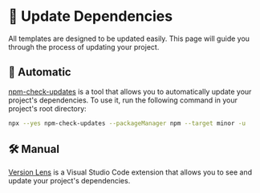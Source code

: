 # 🔄 Update Dependencies

All templates are designed to be updated easily. This page will guide you through the process of updating your project.

## 🧩 Automatic

[npm-check-updates](npm-check-updates) is a tool that allows you to automatically update your project's dependencies. To use it, run the following command in your project's root directory:

```bash
npx --yes npm-check-updates --packageManager npm --target minor -u
```

## 🛠 Manual

[Version Lens](https://marketplace.visualstudio.com/items?itemName=pflannery.vscode-versionlens) is a Visual Studio Code extension that allows you to see and update your project's dependencies.
